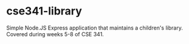 # cse341-library
Simple Node.JS Express application that maintains a children's library. Covered during weeks 5-8 of CSE 341.
